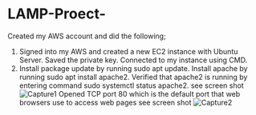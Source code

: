 # LAMP-Proect-
Created my AWS account and did the following;

1. Signed into my AWS and created a new EC2 instance with Ubuntu Server. Saved the private key. Connected to my instance using CMD.
2. Install package update by running sudo apt update. Install apache by running sudo apt install apache2. Verified that apache2 is running by entering command sudo systemctl status apache2. see screen shot 
![Capture1](https://user-images.githubusercontent.com/92868845/138126652-684416ee-495b-46da-9f02-8e365319a3f0.PNG)
Opened TCP port 80 which is the default port that web browsers use to access web pages see screen shot
![Capture2](https://user-images.githubusercontent.com/92868845/138127938-29d5cc13-ff5f-4519-9eca-7c8c9b4a07ab.PNG)

